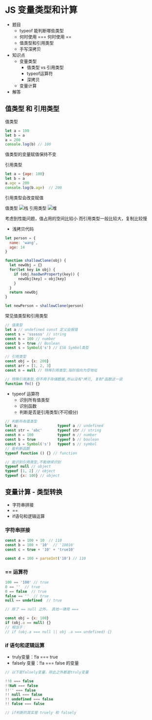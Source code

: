 # JS 变量类型和计算

* 题目
  * typeof 能判断哪些类型
  * 何时使用 === 何时使用 ==
  * 值类型和引用类型
  * 手写深拷贝
* 知识点
  * 变量类型
    * 值类型 vs 引用类型
    * typeof运算符
    * 深拷贝
  * 变量计算
* 解答

## 值类型 和 引用类型

值类型

```js
let a = 100
let b = a
a = 200
console.log(b) // 100
```

值类型的变量赋值保持不变

引用类型

```js
let a = {age: 100}
let b = a
a.age = 200
console.log(b.age)  // 200
```

引用类型会改变赋值

值类型
![栈](./img/栈.png)
引用类型
![堆](./img/堆.png)

考虑到性能问题，值占用的空间比较小
而引用类型一般比较大，复制比较慢

* 浅拷贝代码

```js
let person = {
  name: 'wang',
  age: 14
}

function shallowClone(obj) {
  let newObj = {}
  for(let key in obj) {
    if (obj.hasOwnProperty(key)) {
      newObj[key] = obj[key]
    }
  }
  return newObj
}

let newPerson = shallowClone(person)
```

常见值类型和引用类型

```js
// 值类型
let a // undefined const 定义会报错
const s = 'ssssss' // string
const n = 100 // number
const b = true // Boolean
const s = Symbol('s') // ES6 Symbol类型

// 引用类型
const obj = {x: 200}
const arr = [1, 2, 3]
const n = null // 特殊引用类型,指针指向为空地址

// 特殊引用类型,但不用于存储数据,所以没有"拷贝, 复制"函数这一说
function fn() {}
```

* typeof 运算符
  * 识别所有值类型
  * 识别函数
  * 判断是否是引用类型(不可细分)

```js
// 判断所有值类型
let a;                  typeof a // undefined
const str = 'abc'       typeof str // string
const n = 100           typeof n // number
const b = true          typeof b // boolean
const s = Symbol('s')   typeof s // symbol
// 能判断函数
typeof function () {} // function

// 能识别引用类型,不能继续识别
typeof null // object
typeof [1, 2] // object
typeof {x: 100} // object
```

## 变量计算 - 类型转换

* 字符串拼接
* ==
* if语句和逻辑运算

### 字符串拼接

```js
const a = 100 + 10  // 110
const b = 100 + '10'  // '10010'
const c = true + '10' + 'true10'

const d = 100 + parseInt('10') // 110
```

### == 运算符

```js
100 == '100' // true
0 == ''  // true
0 == false  // true
false == ''  // true
null == undefined  // true

// 除了 == null 之外， 其他一律用 === 

const obj = {x: 100}
if (obj.a == null) {}
// 相当于：
// if (obj.a === null || obj .a === undefined) {}
```

### if 语句和逻辑运算

* truly变量：!!a === true
* falsely 变量：!!a === false 的变量

```js
// 以下是falsely变量，除此之外都是truly变量

!!0 === false
!!NaN === false
!!'' === false
!! null === false
!! undefined === false
!! false === false

// if判断的其实是 truely 和 falsely
```
